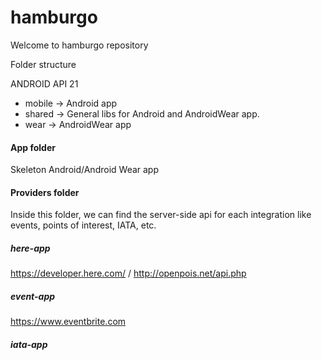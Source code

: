 # hamburgo

Welcome to hamburgo repository

Folder structure

ANDROID API 21

- mobile -> Android app
- shared -> General libs for Android and AndroidWear app.
- wear   -> AndroidWear app




#### App folder
Skeleton Android/Android Wear app

#### Providers folder
Inside this folder, we can find the server-side api for each integration like events, points of interest, IATA, etc.

##### here-app
https://developer.here.com/  /  http://openpois.net/api.php 

##### event-app
https://www.eventbrite.com

##### iata-app

